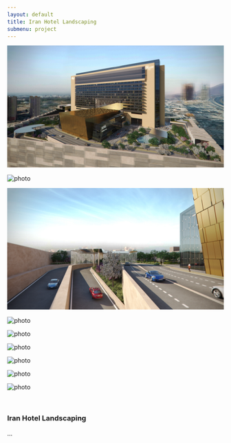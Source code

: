 ```yaml
---
layout: default
title: Iran Hotel Landscaping
submenu: project
---
```


![photo](/works/iran-hotel-landscaping/Cam01_GRD2.jpg)


![photo](/works/iran-hotel-landscaping/Cam03_GRD2.jpg)


![photo](/works/iran-hotel-landscaping/Cam05_GRD2.jpg)


![photo](/works/iran-hotel-landscaping/Cam08_GRD.jpg)


![photo](/works/iran-hotel-landscaping/Cam08_GRD.jpg)


![photo](/works/iran-hotel-landscaping/Cam09_GRD2.jpg)


![photo](/works/iran-hotel-landscaping/Cam10_GRD.jpg)


![photo](/works/iran-hotel-landscaping/Cam12_GRD2.jpg)


![photo](/works/iran-hotel-landscaping/Cam13_GRD.jpg)


<br id="scr-to-here" />

### Iran Hotel Landscaping

...
